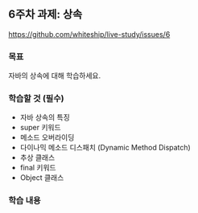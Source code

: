 ## 6주차 과제: 상속
https://github.com/whiteship/live-study/issues/6

### 목표
자바의 상속에 대해 학습하세요.

### 학습할 것 (필수)
- 자바 상속의 특징
- super 키워드
- 메소드 오버라이딩
- 다이나믹 메소드 디스패치 (Dynamic Method Dispatch)
- 추상 클래스
- final 키워드
- Object 클래스

### 학습 내용
